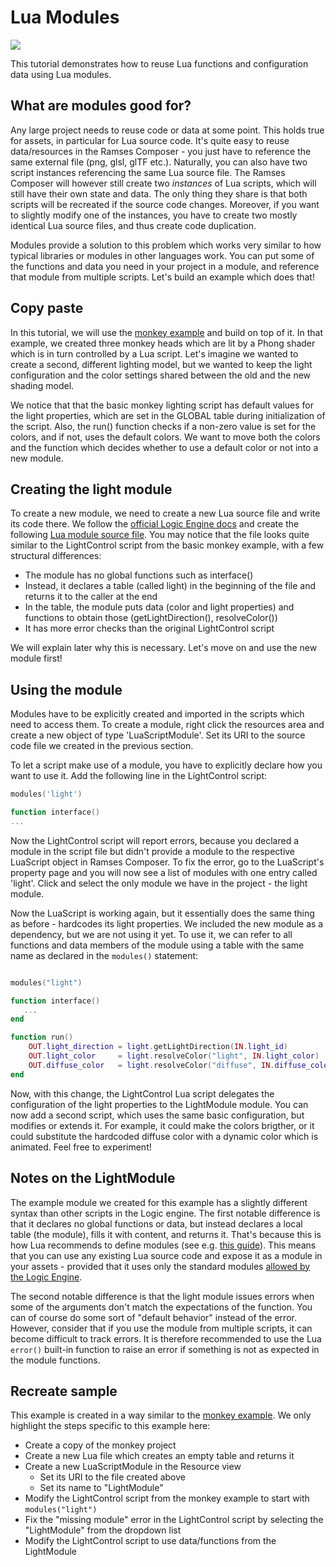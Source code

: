 <!--
SPDX-License-Identifier: MPL-2.0

This file is part of Ramses Composer
(see https://github.com/bmwcarit/ramses-composer-docs).

This Source Code Form is subject to the terms of the Mozilla Public License, v. 2.0.
If a copy of the MPL was not distributed with this file, You can obtain one at http://mozilla.org/MPL/2.0/.
-->

# Lua Modules

![](../../basics/monkey/docs/viewport_preview.png)

This tutorial demonstrates how to reuse Lua functions and configuration data using Lua modules.

## What are modules good for?

Any large project needs to reuse code or data at some point. This holds true for assets, in particular for Lua source code.
It's quite easy to reuse data/resources in the Ramses Composer - you just have to reference the same external file (png, glsl, glTF etc.).
Naturally, you can also have two script instances referencing the same Lua source file. The Ramses Composer will however still
create two *instances* of Lua scripts, which will still have their own state and data. The only thing they share is that both scripts
will be recreated if the source code changes. Moreover, if you want to slightly modify one of the instances, you have to create two mostly
identical Lua source files, and thus create code duplication.

Modules provide a solution to this problem which works very similar to how typical libraries or modules in other languages work.
You can put some of the functions and data you need in your project in a module, and reference that module from multiple scripts.
Let's build an example which does that!

## Copy paste

In this tutorial, we will use the [monkey example](../../basics/monkey/README.md#recreate-sample) and build on top of it.
In that example, we created three monkey heads which are lit by a Phong shader which is in turn controlled by a Lua script.
Let's imagine we wanted to create a second, different lighting model, but we wanted to keep the light configuration and the color
settings shared between the old and the new shading model.

We notice that that the basic monkey lighting script has default values for the light properties, which are set in the GLOBAL table
during initialization of the script. Also, the run() function checks if a non-zero value is set for the colors, and if not, uses
the default colors. We want to move both the colors and the function which decides whether to use a default color or not into a new module.

## Creating the light module

To create a new module, we need to create a new Lua source file and write its code there. We follow the
[official Logic Engine docs](https://ramses-logic.readthedocs.io/en/latest/lua_syntax.html#custom-modules) and
create the following [Lua module source file](./scripts/LightModule.lua). You may notice that the file looks quite
similar to the LightControl script from the basic monkey example, with a few structural differences:

* The module has no global functions such as interface()
* Instead, it declares a table (called light) in the beginning of the file and returns it to the caller at the end
* In the table, the module puts data (color and light properties) and functions to obtain those (getLightDirection(), resolveColor())
* It has more error checks than the original LightControl script

We will explain later why this is necessary. Let's move on and use the new module first!

## Using the module

Modules have to be explicitly created and imported in the scripts which need to access them. To create a module,
right click the resources area and create a new object of type 'LuaScriptModule'. Set its URI to the source code file
we created in the previous section.

To let a script make use of a module, you have to explicitly declare how you want to use it. Add the following line in the
LightControl script:

```lua
modules('light')

function interface()
...

```

Now the LightControl script will report errors, because you declared a module in the script file but didn't provide a module to the respective LuaScript object in Ramses Composer. To fix the
error, go to the LuaScript's property page and you will now see a list of modules with one entry called 'light'. Click and select
the only module we have in the project - the light module.

Now the LuaScript is working again, but it essentially does the same thing as before - hardcodes its light properties.
We included the new module as a dependency, but we are not using it yet. To use it, we can refer to all functions and data
members of the module using a table with the same name as declared in the ``modules()`` statement:

```lua

modules("light")

function interface()
   ...
end

function run()
    OUT.light_direction = light.getLightDirection(IN.light_id)
    OUT.light_color     = light.resolveColor("light", IN.light_color)
    OUT.diffuse_color   = light.resolveColor("diffuse", IN.diffuse_color)
end
```

Now, with this change, the LightControl Lua script delegates the configuration of the light properties
to the LightModule module. You can now add a second script, which uses the same basic configuration,
but modifies or extends it. For example, it could make the colors brigther, or it could substitute the
hardcoded diffuse color with a dynamic color which is animated. Feel free to experiment!

## Notes on the LightModule

The example module we created for this example has a slightly different syntax than other scripts in the Logic engine.
The first notable difference is that it declares no global functions or data, but instead declares a local table (the module),
fills it with content, and returns it. That's because this is how Lua recommends to define modules
(see e.g. [this guide](https://www.tutorialspoint.com/lua/lua_modules.htm)). This means that you can
use any existing Lua source code and expose it as a module in your assets - provided that it uses only the standard modules
[allowed by the Logic Engine](https://ramses-logic.readthedocs.io/en/latest/lua_syntax.html#standard-modules).

The second notable difference is that the light module issues errors when some of the arguments don't match the
expectations of the function. You can of course do some sort of "default behavior" instead of the error. However, consider
that if you use the module from multiple scripts, it can become difficult to track errors. It is therefore recommended
to use the Lua ``error()`` built-in function to raise an error if something is not as expected in the module functions.

## Recreate sample

This example is created in a way similar to the [monkey example](../../basics/monkey/README.md#recreate-sample). We only highlight the
steps specific to this example here:

* Create a copy of the monkey project
* Create a new Lua file which creates an empty table and returns it
* Create a new LuaScriptModule in the Resource view
    * Set its URI to the file created above
    * Set its name to "LightModule"
* Modify the LightControl script from the monkey example to start with `modules("light")`
* Fix the "missing module" error in the LightControl script by selecting the "LightModule" from the dropdown list
* Modify the LightControl script to use data/functions from the LightModule

